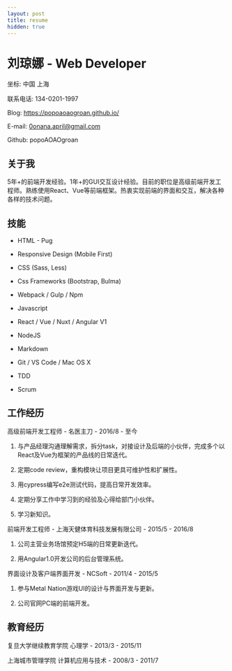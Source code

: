 ```yaml
---
layout: post
title: resume
hidden: true
---
```



# 刘琼娜 - Web Developer

 

坐标: 中国 上海

 

联系电话: 134-0201-1997

 

Blog: https://popoaoaogroan.github.io/

 

E-mail: 0onana.april@gmail.com

 

Github: popoAOAOgroan

 


## 关于我

 

5年+的前端开发经验。1年+的GUI交互设计经验。目前的职位是高级前端开发工程师。熟练使用React、Vue等前端框架。热衷实现前端的界面和交互，解决各种各样的技术问题。

 


## 技能

 

* HTML - Pug

* Responsive Design (Mobile First)

* CSS (Sass, Less)

* Css Frameworks (Bootstrap, Bulma)

* Webpack / Gulp / Npm

* Javascript

* React / Vue / Nuxt / Angular V1

* NodeJS

* Markdown

* Git / VS Code / Mac OS X

* TDD

* Scrum

 


## 工作经历

 

高级前端开发工程师 - 名医主刀 - 2016/8 - 至今

 

1. 与产品经理沟通理解需求，拆分task，对接设计及后端的小伙伴，完成多个以React及Vue为框架的产品线的日常迭代。

2. 定期code review，重构模块让项目更具可维护性和扩展性。

3. 用cypress编写e2e测试代码，提高日常开发效率。

4. 定期分享工作中学习到的经验及心得给部门小伙伴。

5. 学习新知识。

 

前端开发工程师 - 上海天健体育科技发展有限公司 - 2015/5 -  2016/8

 

1. 公司主营业务场馆预定H5端的日常更新迭代。

2. 用Angular1.0开发公司的后台管理系统。

 

界面设计及客户端界面开发 - NCSoft - 2011/4 - 2015/5



1. 参与Metal Nation游戏UI的设计与界面开发与更新。

2. 公司官网PC端的前端开发。



## 教育经历

 

复旦大学继续教育学院 心理学  - 2013/3 - 2015/11

 

上海城市管理学院 计算机应用与技术 - 2008/3 - 2011/7

 

 
